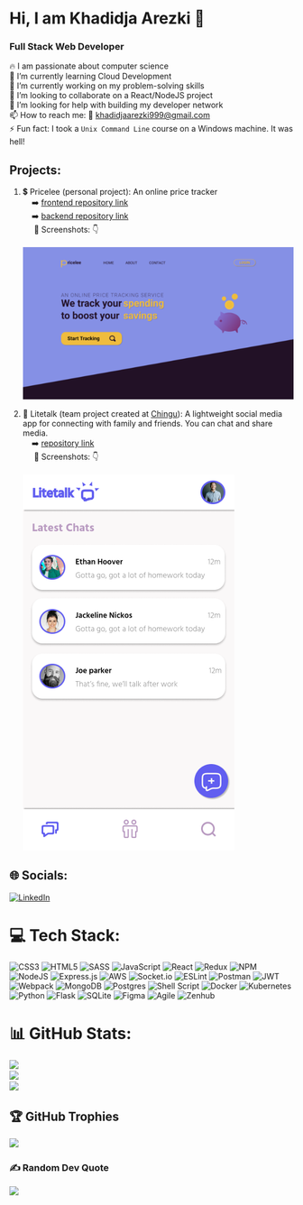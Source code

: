 # Hi, I am Khadidja Arezki 👋
### Full Stack Web Developer
🔥 I am passionate about computer science<br>
🌱 I’m currently learning Cloud Development<br>
🔭 I’m currently working on my problem-solving skills<br>
👯 I’m looking to collaborate on a React/NodeJS project<br>
🤔 I’m looking for help with building my developer network<br>
📫 How to reach me: 📧  khadidjaarezki999@gmail.com<br>
⚡ Fun fact: I took a `Unix Command Line` course on a Windows machine. It was hell!

## Projects:
1. 💲 Pricelee (personal project): An online price tracker
<br>&nbsp;&nbsp;&nbsp;&nbsp;➡️ [frontend repository link](https://github.com/KhadidjaArezki/pricelee-mern-frontend)
<br>&nbsp;&nbsp;&nbsp;&nbsp;➡️ [backend repository link](https://github.com/KhadidjaArezki/pricelee-mern-backend)
<br>&nbsp;&nbsp;&nbsp;&nbsp; 📸 Screenshots: 👇<br>
<br>![<img src="./assets/pricelee-landing-dsk-small.png)" />](./assets/pricelee-landing-dsk-small.png)

2. 💬 Litetalk (team project created at [Chingu](https://www.chingu.io/)): A lightweight social media app for connecting with family and friends. You can chat and share media.
<br>&nbsp;&nbsp;&nbsp;&nbsp;➡️ [repository link](https://github.com/chingu-voyages/v39-bears-team-11)
<br>&nbsp;&nbsp;&nbsp;&nbsp; 📸 Screenshots: 👇<br>
<br>![<img src="./assets/litetalk-chats-mob.png"/>](./assets/litetalk-chats-mob.png)

## 🌐 Socials:
[![LinkedIn](https://img.shields.io/badge/LinkedIn-%230077B5.svg?logo=linkedin&logoColor=white)](https://www.linkedin.com/in/khadidja-arezki-343b9b199/)

# 💻 Tech Stack:
![CSS3](https://img.shields.io/badge/css3-%231572B6.svg?style=for-the-badge&logo=css3&logoColor=white) ![HTML5](https://img.shields.io/badge/html5-%23E34F26.svg?style=for-the-badge&logo=html5&logoColor=white) ![SASS](https://img.shields.io/badge/SASS-hotpink.svg?style=for-the-badge&logo=SASS&logoColor=white) ![JavaScript](https://img.shields.io/badge/javascript-%23323330.svg?style=for-the-badge&logo=javascript&logoColor=%23F7DF1E) ![React](https://img.shields.io/badge/react-%2320232a.svg?style=for-the-badge&logo=react&logoColor=%2361DAFB) ![Redux](https://img.shields.io/badge/redux-%23593d88.svg?style=for-the-badge&logo=redux&logoColor=white) ![NPM](https://img.shields.io/badge/NPM-%23000000.svg?style=for-the-badge&logo=npm&logoColor=white) ![NodeJS](https://img.shields.io/badge/node.js-6DA55F?style=for-the-badge&logo=node.js&logoColor=white) ![Express.js](https://img.shields.io/badge/express.js-%23404d59.svg?style=for-the-badge&logo=express&logoColor=%2361DAFB) ![AWS](https://img.shields.io/badge/AWS-%23FF9900.svg?style=for-the-badge&logo=amazon-aws&logoColor=white) ![Socket.io](https://img.shields.io/badge/Socket.io-black?style=for-the-badge&logo=socket.io&badgeColor=010101) ![ESLint](https://img.shields.io/badge/ESLint-4B3263?style=for-the-badge&logo=eslint&logoColor=white) ![Postman](https://img.shields.io/badge/Postman-FF6C37?style=for-the-badge&logo=postman&logoColor=white) ![JWT](https://img.shields.io/badge/JWT-black?style=for-the-badge&logo=JSON%20web%20tokens) ![Webpack](https://img.shields.io/badge/webpack-%238DD6F9.svg?style=for-the-badge&logo=webpack&logoColor=black)  ![MongoDB](https://img.shields.io/badge/MongoDB-%234ea94b.svg?style=for-the-badge&logo=mongodb&logoColor=white) ![Postgres](https://img.shields.io/badge/postgres-%23316192.svg?style=for-the-badge&logo=postgresql&logoColor=white) ![Shell Script](https://img.shields.io/badge/shell_script-%23121011.svg?style=for-the-badge&logo=gnu-bash&logoColor=white) ![Docker](https://img.shields.io/badge/docker-%230db7ed.svg?style=for-the-badge&logo=docker&logoColor=white) ![Kubernetes](https://img.shields.io/badge/kubernetes-%23326ce5.svg?style=for-the-badge&logo=kubernetes&logoColor=white) ![Python](https://img.shields.io/badge/python-3670A0?style=for-the-badge&logo=python&logoColor=ffdd54) ![Flask](https://img.shields.io/badge/flask-%23000.svg?style=for-the-badge&logo=flask&logoColor=white) ![SQLite](https://img.shields.io/badge/sqlite-%2307405e.svg?style=for-the-badge&logo=sqlite&logoColor=white)	![Figma](https://img.shields.io/badge/figma-%23F24E1E.svg?style=for-the-badge&logo=figma&logoColor=white) ![Agile](https://img.shields.io/badge/Agile-%23000000.svg?style=for-the-badge&logo=Agile&logoColor=blue) ![Zenhub](https://img.shields.io/badge/Zenhub-%23000000.svg?style=for-the-badge&logo=zenhub&logoColor=blue)
# 📊 GitHub Stats:
![](https://github-readme-stats.vercel.app/api?username=KhadidjaArezki&theme=react&hide_border=false&include_all_commits=false&count_private=false)<br/>
![](https://github-readme-streak-stats.herokuapp.com/?user=KhadidjaArezki&theme=react&hide_border=false)<br/>
![](https://github-readme-stats.vercel.app/api/top-langs/?username=KhadidjaArezki&theme=react&hide_border=false&include_all_commits=false&count_private=false&layout=compact)

## 🏆 GitHub Trophies
![](https://github-profile-trophy.vercel.app/?username=KhadidjaArezki&theme=radical&no-frame=false&no-bg=false&margin-w=4)

### ✍️ Random Dev Quote
![](https://quotes-github-readme.vercel.app/api?type=horizontal&theme=radical)

<!---### 😂 Random Dev Meme
<!---<img src="https://random-memer.herokuapp.com/" width="512px"/>

---
<!---[![](https://visitcount.itsvg.in/api?id=KhadidjaArezki&icon=0&color=0)](https://visitcount.itsvg.in)

